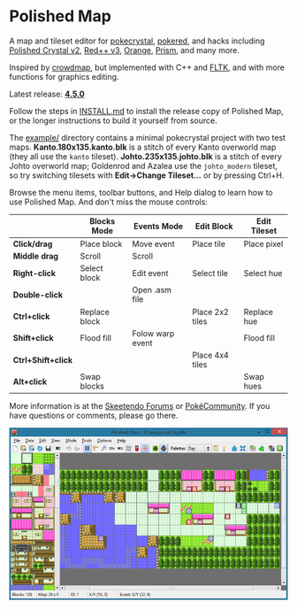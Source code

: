# Polished Map

A map and tileset editor for [pokecrystal](https://github.com/pret/pokecrystal), [pokered](https://github.com/pret/pokered), and hacks including [Polished Crystal v2](https://github.com/Rangi42/polishedcrystal/tree/v2.2.0), [Red++ v3](https://github.com/TheFakeMateo/rpp-backup), [Orange](https://github.com/PiaCarrot/pokeorange), [Prism](https://www.reddit.com/r/PokemonPrism), and many more.

Inspired by [crowdmap](https://github.com/yenatch/crowdmap), but implemented with C++ and [FLTK](http://www.fltk.org/), and with more functions for graphics editing.

Latest release: [**4.5.0**](https://github.com/Rangi42/polished-map/releases/tag/v4.5.0)

Follow the steps in [INSTALL.md](INSTALL.md) to install the release copy of Polished Map, or the longer instructions to build it yourself from source.

The [example/](example/) directory contains a minimal pokecrystal project with two test maps. **Kanto.180x135.kanto.blk** is a stitch of every Kanto overworld map (they all use the `kanto` tileset). **Johto.235x135.johto.blk** is a stitch of every Johto overworld map; Goldenrod and Azalea use the `johto_modern` tileset, so try switching tilesets with **Edit→Change Tileset…** or by pressing Ctrl+H.

Browse the menu items, toolbar buttons, and Help dialog to learn how to use Polished Map. And don't miss the mouse controls:

|                      | Blocks Mode   | Events Mode      | Edit Block      | Edit Tileset |
|----------------------|---------------|------------------|-----------------|--------------|
| **Click/drag**       | Place block   | Move event       | Place tile      | Place pixel  |
| **Middle drag**      | Scroll        | Scroll           |                 |              |
| **Right-click**      | Select block  | Edit event       | Select tile     | Select hue   |
| **Double-click**     |               | Open .asm file   |                 |              |
| **Ctrl+click**       | Replace block |                  | Place 2x2 tiles | Replace hue  |
| **Shift+click**      | Flood fill    | Folow warp event |                 | Flood fill   |
| **Ctrl+Shift+click** |               |                  | Place 4x4 tiles |              |
| **Alt+click**        | Swap blocks   |                  |                 | Swap hues    |

More information is at the [Skeetendo Forums](https://hax.iimarckus.org/topic/7222/) or [PokéCommunity](https://www.pokecommunity.com/showthread.php?t=425994). If you have questions or comments, please go there.

![Screenshot](screenshot.png)
